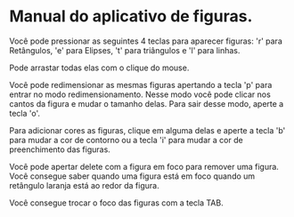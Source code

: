 # Manual do aplicativo de figuras.
Você pode pressionar as seguintes 4 teclas para aparecer figuras:
'r' para Retângulos, 'e' para Elipses, 't' para triângulos e 'l' para linhas.

Pode arrastar todas elas com o clique do mouse.

Você pode redimensionar as mesmas figuras apertando a tecla 'p' para entrar no modo redimensionamento. Nesse modo você pode clicar nos cantos da figura e mudar o tamanho delas. Para sair desse modo, aperte a tecla 'o'.

Para adicionar cores as figuras, clique em alguma delas e aperte a tecla 'b' para mudar a cor de contorno ou a tecla 'i' para mudar a cor de preenchimento das figuras.

Você pode apertar delete com a figura em foco para remover uma figura.  Você consegue saber quando uma figura está em foco quando um retângulo laranja está ao redor da figura.

Você consegue trocar o foco das figuras com a tecla TAB.
